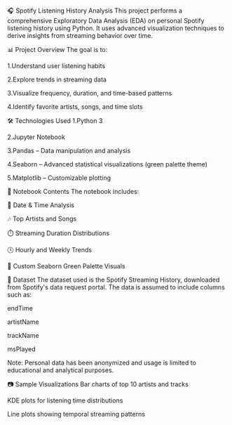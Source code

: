 
🎧 Spotify Listening History Analysis
This project performs a comprehensive Exploratory Data Analysis (EDA) on personal Spotify listening history using Python. It uses advanced visualization techniques to derive insights from streaming behavior over time.

📊 Project Overview
The goal is to:

1.Understand user listening habits

2.Explore trends in streaming data

3.Visualize frequency, duration, and time-based patterns

4.Identify favorite artists, songs, and time slots

🛠️ Technologies Used
1.Python 3

2.Jupyter Notebook

3.Pandas – Data manipulation and analysis

4.Seaborn – Advanced statistical visualizations (green palette theme)

5.Matplotlib – Customizable plotting

📁 Notebook Contents
The notebook includes:

📅 Date & Time Analysis

🎶 Top Artists and Songs

⏱️ Streaming Duration Distributions

🕓 Hourly and Weekly Trends

🌿 Custom Seaborn Green Palette Visuals

📂 Dataset
The dataset used is the Spotify Streaming History, downloaded from Spotify's data request portal. The data is assumed to include columns such as:

endTime

artistName

trackName

msPlayed

Note: Personal data has been anonymized and usage is limited to educational and analytical purposes.

📷 Sample Visualizations
Bar charts of top 10 artists and tracks

KDE plots for listening time distributions

Line plots showing temporal streaming patterns
